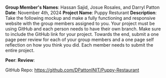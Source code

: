**Group Member's Names**: Hassan Sajid, Josue Rosales, and Darryl Patton
**Date**: November 4th, 2024
**Project Name**: Puppy Resturant
**Description**: Take the following mockup and make a fully functioning and responsive website with the group members assigned to you. Your project must be using GitHub and each person needs to have their own branch. Make sure to include the GitHub link for your project. Towards the end, submit a one page peer review for each of your group members and a one page self reflection on how you think you did. Each member needs to submit the entire project. 

**Peer**:
**Review**:

GitHub Repo: https://github.com/DPattonINIT/Puppy-Restaurant
